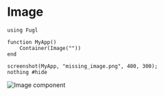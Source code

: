 # Image

``` @example MissingImageExample
using Fugl

function MyApp()
    Container(Image(""))
end

screenshot(MyApp, "missing_image.png", 400, 300);
nothing #hide
```

![Image component](missing_image.png)
